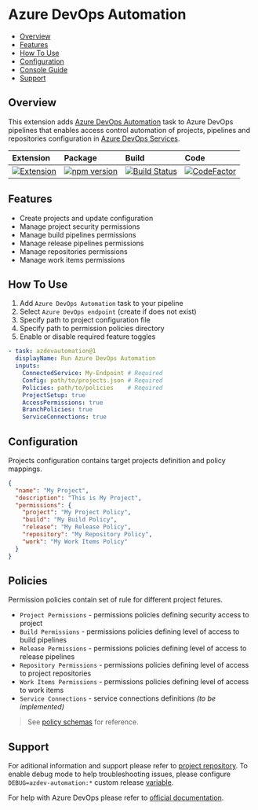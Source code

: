 # Azure DevOps Automation

- [Overview](#overview)
- [Features](#features)
- [How To Use](#how-to-use)
- [Configuration](#configuration)
- [Console Guide](#console-guide)
- [Support](#support)

## Overview

This extension adds [Azure DevOps Automation](https://marketplace.visualstudio.com/items?itemName=dmitryserbin.azdev-automation) task to Azure DevOps pipelines that enables access control automation of projects, pipelines and repositories configuration in [Azure DevOps Services](https://azure.microsoft.com/en-us/services/devops).

Extension | Package | Build   | Code
:---------|:--------|:--------|:--------
[![Extension](https://vsmarketplacebadge.apphb.com/version/dmitryserbin.azdev-automation.svg)](https://marketplace.visualstudio.com/items?itemName=dmitryserbin.azdev-automation) | [![npm version](https://badge.fury.io/js/azdev-automation.svg)](https://www.npmjs.com/package/azdev-automation) | [![Build Status](https://dev.azure.com/dmitryserbin/Automation/_apis/build/status/Automation-master?branchName=master)](https://dev.azure.com/dmitryserbin/Automation/_build/latest?definitionId=13&branchName=master) | [![CodeFactor](https://www.codefactor.io/repository/github/dmitryserbin/azdev-automation/badge)](https://www.codefactor.io/repository/github/dmitryserbin/azdev-automation)

## Features

- Create projects and update configuration
- Manage project security permissions
- Manage build pipelines permissions
- Manage release pipelines permissions
- Manage repositories permissions
- Manage work items permissions

## How To Use

1. Add `Azure DevOps Automation` task to your pipeline
1. Select `Azure DevOps endpoint` (create if does not exist)
1. Specify path to project configuration file
1. Specify path to permission policies directory
1. Enable or disable required feature toggles

```yaml
- task: azdevautomation@1
  displayName: Run Azure DevOps Automation
  inputs:
    ConnectedService: My-Endpoint # Required
    Config: path/to/projects.json # Required
    Policies: path/to/policies    # Required
    ProjectSetup: true
    AccessPermissions: true
    BranchPolicies: true
    ServiceConnections: true
```

## Configuration

Projects configuration contains target projects definition and policy mappings.

```json
{
  "name": "My Project",
  "description": "This is My Project",
  "permissions": {
    "project": "My Project Policy",
    "build": "My Build Policy",
    "release": "My Release Policy",
    "repository": "My Repository Policy",
    "work": "My Work Items Policy"
  }
}
```

## Policies

Permission policies contain set of rule for different project fetures. 

- `Project Permissions` - permissions policies defining security access to project
- `Build Permissions` - permissions policies defining level of access to build pipelines
- `Release Permissions` - permissions policies defining level of access to release pipelines
- `Repository Permissions` - permissions policies defining level of access to project repositories
- `Work Items Permissions` - permissions policies defining level of access to work items
- `Service Connections` - service connections definitions _(to be implemented)_

> See [policy schemas](https://github.com/dmitryserbin/azdev-automation/tree/master/src/Framework/schemas) for reference.

## Support

For aditional information and support please refer to [project repository](https://github.com/dmitryserbin/azdev-automation). To enable debug mode to help troubleshooting issues, please configure `DEBUG=azdev-automation:*` custom release [variable](https://docs.microsoft.com/en-us/azure/devops/pipelines/release/variables).

For help with Azure DevOps please refer to [official documentation](https://docs.microsoft.com/en-us/azure/devops).
